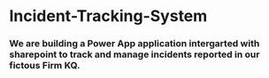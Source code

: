 # Incident-Tracking-System
### We are building a Power App application intergarted with sharepoint to track and manage incidents reported in our fictous Firm KQ.
